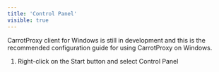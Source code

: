 ```yaml
---
title: 'Control Panel'
visible: true
---
```


CarrotProxy client for Windows is still in development and this is the recommended configuration guide for using CarrotProxy on Windows.

1. Right-click on the Start button and select Control Panel


